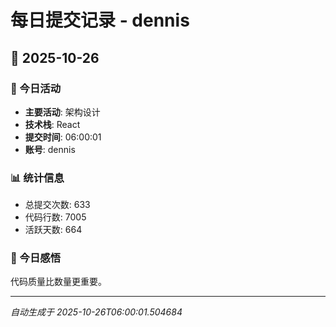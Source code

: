 # 每日提交记录 - dennis

## 📅 2025-10-26

### 🎯 今日活动
- **主要活动**: 架构设计
- **技术栈**: React
- **提交时间**: 06:00:01
- **账号**: dennis

### 📊 统计信息
- 总提交次数: 633
- 代码行数: 7005
- 活跃天数: 664

### 💭 今日感悟
代码质量比数量更重要。

---
*自动生成于 2025-10-26T06:00:01.504684*
